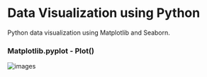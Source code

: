 # Data Visualization using Python

Python data visualization using Matplotlib and Seaborn.

### Matplotlib.pyplot - Plot() 

![images]('./ashik_bhai_phd/Hill-Langmuir-Binding.png')
